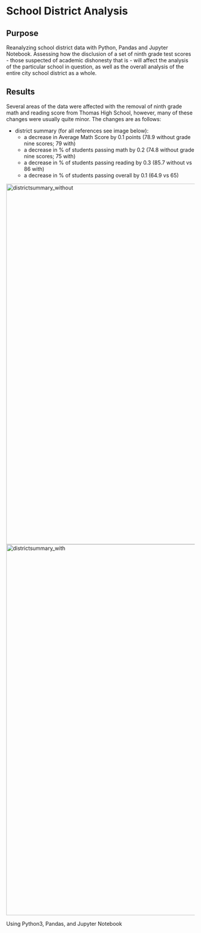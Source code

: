 # School District Analysis 
## Purpose 
Reanalyzing school district data with Python, Pandas and Jupyter Notebook. Assessing how the disclusion of a set of ninth grade test scores - those suspected of academic dishonesty that is - will affect the analysis of the particular school in question, as well as the overall analysis of the entire city school district as a whole.

## Results 
Several areas of the data were affected with the removal of ninth grade math and reading score from Thomas High School, however, many of these changes were usually quite minor. The changes are as follows:

- district summary (for all references see image below):
  - a decrease in Average Math Score by 0.1 points (78.9 without grade nine scores; 79 with)
  - a decrease in % of students passing math by 0.2 (74.8 without grade nine scores; 75 with)
  - a decrease in % of students passing reading by 0.3 (85.7 without vs 86 with)
  - a decrease in % of students passing overall by 0.1 (64.9 vs 65)

<img width="962" alt="districtsummary_without" src="https://user-images.githubusercontent.com/79600550/112369598-bdb8bc00-8cb2-11eb-9098-9efedf93dac4.png">
    
<img width="990" alt="districtsummary_with" src="https://user-images.githubusercontent.com/79600550/112369683-d75a0380-8cb2-11eb-8b83-5c3518b87cc5.png">



Using Python3, Pandas, and Jupyter Notebook
